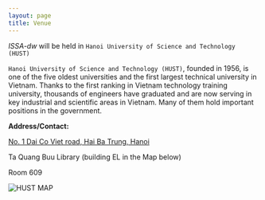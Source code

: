 ```yaml
---
layout: page
title: Venue
---
```


_ISSA-dw_ will be held in `Hanoi University of Science and Technology (HUST)`

`Hanoi University of Science and Technology (HUST)`, founded in 1956, is one of the five oldest universities and the first largest technical university in Vietnam. Thanks to the first ranking in Vietnam technology training university, thousands of engineers have graduated and are now serving in key industrial and scientific areas in Vietnam. Many of them hold important positions in the government.

__Address/Contact:__

[No. 1 Dai Co Viet road, Hai Ba Trung, Hanoi](http://tinyurl.com/z9lj295)

Ta Quang Buu Library (building EL in the Map below)

Room 609

![HUST MAP](http://htqt.hust.edu.vn/imgs/mapbken.jpg)

